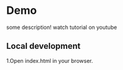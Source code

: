 # Demo
some description!
watch tutorial on youtube

## Local development

1.Open index.html in your browser.